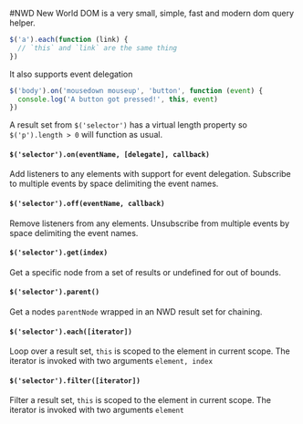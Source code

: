 #NWD
New World DOM is a very small, simple, fast and modern dom query helper.  

```js
$('a').each(function (link) {
  // `this` and `link` are the same thing
})
```

It also supports event delegation  

```js
$('body').on('mousedown mouseup', 'button', function (event) {
  console.log('A button got pressed!', this, event)
})
```

A result set from `$('selector')` has a virtual length property so `$('p').length > 0` will function as usual.  

#### `$('selector').on(eventName, [delegate], callback)`  
Add listeners to any elements with support for event delegation. Subscribe to multiple events by space delimiting the event names.

#### `$('selector').off(eventName, callback)`  
Remove listeners from any elements. Unsubscribe from multiple events by space delimiting the event names.

#### `$('selector').get(index)`  
Get a specific node from a set of results or undefined for out of bounds.

#### `$('selector').parent()`  
Get a nodes `parentNode` wrapped in an NWD result set for chaining.

#### `$('selector').each([iterator])`  
Loop over a result set, `this` is scoped to the element in current scope. The iterator is invoked with two arguments `element, index`

#### `$('selector').filter([iterator])`  
Filter a result set, `this` is scoped to the element in current scope. The iterator is invoked with two arguments `element`
